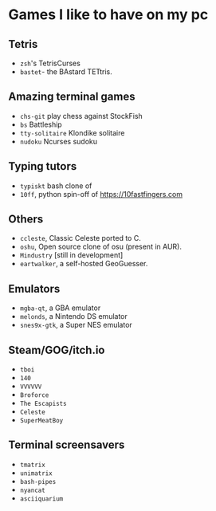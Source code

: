 # Games I like to have on my pc

## Tetris
- `zsh`'s TetrisCurses
- `bastet`- the BAstard TETtris.

## Amazing terminal games
- `chs-git` play chess against StockFish
- `bs` Battleship
- `tty-solitaire` Klondike solitaire
- `nudoku` Ncurses sudoku

## Typing tutors
- `typiskt` bash clone of
- `10ff`, python spin-off of https://10fastfingers.com

## Others
- `ccleste`, Classic Celeste ported to C.
- `oshu`, Open source clone of osu (present in AUR).
- `Mindustry` [still in development]
- `eartwalker`, a self-hosted GeoGuesser.

## Emulators
- `mgba-qt`, a GBA emulator
- `melonds`, a Nintendo DS emulator
- `snes9x-gtk`, a Super NES emulator

## Steam/GOG/itch.io
- `tboi`
- `140`
- `VVVVVV`
- `Broforce`
- `The Escapists`
- `Celeste`
- `SuperMeatBoy`

## Terminal screensavers
- `tmatrix`
- `unimatrix`
- `bash-pipes`
- `nyancat`
- `asciiquarium`
